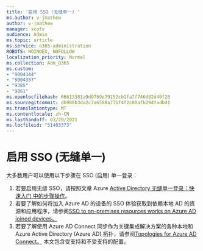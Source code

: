 ```yaml
---
title: '启用 SSO (无缝单一) '
ms.author: v-jmathew
author: v-jmathew
manager: scotv
audience: Admin
ms.topic: article
ms.service: o365-administration
ROBOTS: NOINDEX, NOFOLLOW
localization_priority: Normal
ms.collection: Adm_O365
ms.custom:
- "9004344"
- "9004357"
- "9385"
- "9861"
ms.openlocfilehash: 66613381a9d07b9e79152cb1fa7f746d02d40f26
ms.sourcegitcommit: db908b3da2c7a6508a77bf4f2c80afb294fadbd1
ms.translationtype: MT
ms.contentlocale: zh-CN
ms.lasthandoff: 03/29/2021
ms.locfileid: "51403373"
---
```

# <a name="enable-seamless-single-sign-on-sso"></a>启用 SSO (无缝单一) 

大多数用户可以使用以下步骤在 SSO (启用) 单一登录：

1. 若要启用无缝 SSO，请按照文章 Azure [Active Directory 无缝单一登录：快速入门 中的步骤操作](https://docs.microsoft.com/azure/active-directory/hybrid/how-to-connect-sso-quick-start)。
2. 若要了解如何将加入 Azure AD 的设备的 SSO 体验获取到依赖本地 AD 的资源和应用程序，请参阅[SSO to on-premises resources works on Azure AD joined devices。](https://docs.microsoft.com/azure/active-directory/devices/azuread-join-sso)
3. 若要了解使用 Azure AD Connect 同步作为关键集成解决方案的各种本地和 Azure Active Directory (Azure AD) 拓扑，请参阅[Topologies for Azure AD Connect。](https://docs.microsoft.com/azure/active-directory/hybrid/plan-connect-topologies) 本文包含受支持和不受支持的配置。
